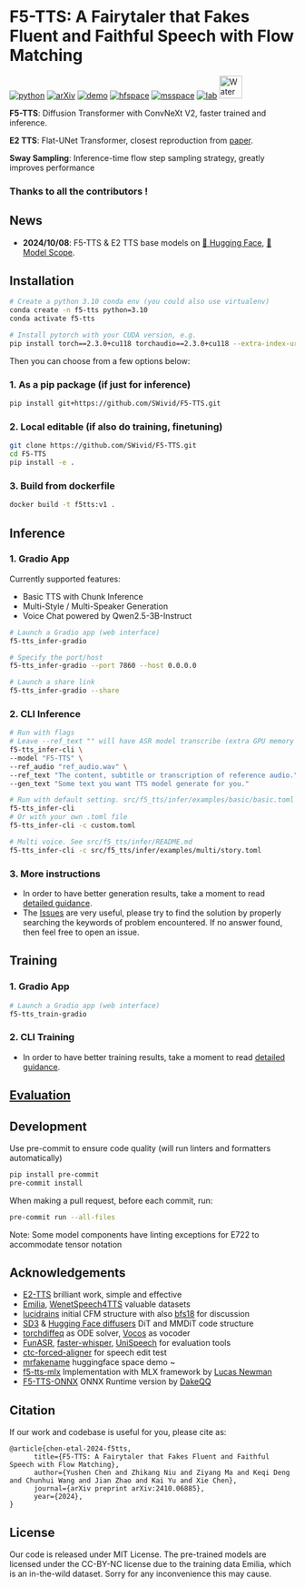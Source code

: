 # F5-TTS: A Fairytaler that Fakes Fluent and Faithful Speech with Flow Matching

[![python](https://img.shields.io/badge/Python-3.10-brightgreen)](https://github.com/SWivid/F5-TTS)
[![arXiv](https://img.shields.io/badge/arXiv-2410.06885-b31b1b.svg?logo=arXiv)](https://arxiv.org/abs/2410.06885)
[![demo](https://img.shields.io/badge/GitHub-Demo%20page-orange.svg)](https://swivid.github.io/F5-TTS/)
[![hfspace](https://img.shields.io/badge/🤗-Space%20demo-yellow)](https://huggingface.co/spaces/mrfakename/E2-F5-TTS)
[![msspace](https://img.shields.io/badge/🤖-Space%20demo-blue)](https://modelscope.cn/studios/modelscope/E2-F5-TTS)
[![lab](https://img.shields.io/badge/X--LANCE-Lab-grey?labelColor=lightgrey)](https://x-lance.sjtu.edu.cn/)
<img src="https://github.com/user-attachments/assets/12d7749c-071a-427c-81bf-b87b91def670" alt="Watermark" style="width: 40px; height: auto">

**F5-TTS**: Diffusion Transformer with ConvNeXt V2, faster trained and inference.

**E2 TTS**: Flat-UNet Transformer, closest reproduction from [paper](https://arxiv.org/abs/2406.18009).

**Sway Sampling**: Inference-time flow step sampling strategy, greatly improves performance

### Thanks to all the contributors !

## News
- **2024/10/08**: F5-TTS & E2 TTS base models on [🤗 Hugging Face](https://huggingface.co/SWivid/F5-TTS), [🤖 Model Scope](https://www.modelscope.cn/models/SWivid/F5-TTS_Emilia-ZH-EN).

## Installation

```bash
# Create a python 3.10 conda env (you could also use virtualenv)
conda create -n f5-tts python=3.10
conda activate f5-tts

# Install pytorch with your CUDA version, e.g.
pip install torch==2.3.0+cu118 torchaudio==2.3.0+cu118 --extra-index-url https://download.pytorch.org/whl/cu118
```

Then you can choose from a few options below:

### 1. As a pip package (if just for inference)

```bash
pip install git+https://github.com/SWivid/F5-TTS.git
```

### 2. Local editable (if also do training, finetuning)

```bash
git clone https://github.com/SWivid/F5-TTS.git
cd F5-TTS
pip install -e .
```

### 3. Build from dockerfile
```bash
docker build -t f5tts:v1 .
```


## Inference

### 1. Gradio App

Currently supported features:

- Basic TTS with Chunk Inference
- Multi-Style / Multi-Speaker Generation
- Voice Chat powered by Qwen2.5-3B-Instruct

```bash
# Launch a Gradio app (web interface)
f5-tts_infer-gradio

# Specify the port/host
f5-tts_infer-gradio --port 7860 --host 0.0.0.0

# Launch a share link
f5-tts_infer-gradio --share
```

### 2. CLI Inference

```bash
# Run with flags
# Leave --ref_text "" will have ASR model transcribe (extra GPU memory usage)
f5-tts_infer-cli \
--model "F5-TTS" \
--ref_audio "ref_audio.wav" \
--ref_text "The content, subtitle or transcription of reference audio." \
--gen_text "Some text you want TTS model generate for you."

# Run with default setting. src/f5_tts/infer/examples/basic/basic.toml
f5-tts_infer-cli
# Or with your own .toml file
f5-tts_infer-cli -c custom.toml

# Multi voice. See src/f5_tts/infer/README.md
f5-tts_infer-cli -c src/f5_tts/infer/examples/multi/story.toml
```

### 3. More instructions

- In order to have better generation results, take a moment to read [detailed guidance](src/f5_tts/infer).
- The [Issues](https://github.com/SWivid/F5-TTS/issues?q=is%3Aissue) are very useful, please try to find the solution by properly searching the keywords of problem encountered. If no answer found, then feel free to open an issue.


## Training

### 1. Gradio App

```bash
# Launch a Gradio app (web interface)
f5-tts_train-gradio
```

### 2. CLI Training

- In order to have better training results, take a moment to read [detailed guidance](src/f5_tts/train).


## [Evaluation](src/f5_tts/eval)


## Development

Use pre-commit to ensure code quality (will run linters and formatters automatically)

```bash
pip install pre-commit
pre-commit install
```

When making a pull request, before each commit, run: 

```bash
pre-commit run --all-files
```

Note: Some model components have linting exceptions for E722 to accommodate tensor notation


## Acknowledgements

- [E2-TTS](https://arxiv.org/abs/2406.18009) brilliant work, simple and effective
- [Emilia](https://arxiv.org/abs/2407.05361), [WenetSpeech4TTS](https://arxiv.org/abs/2406.05763) valuable datasets
- [lucidrains](https://github.com/lucidrains) initial CFM structure with also [bfs18](https://github.com/bfs18) for discussion
- [SD3](https://arxiv.org/abs/2403.03206) & [Hugging Face diffusers](https://github.com/huggingface/diffusers) DiT and MMDiT code structure
- [torchdiffeq](https://github.com/rtqichen/torchdiffeq) as ODE solver, [Vocos](https://huggingface.co/charactr/vocos-mel-24khz) as vocoder
- [FunASR](https://github.com/modelscope/FunASR), [faster-whisper](https://github.com/SYSTRAN/faster-whisper), [UniSpeech](https://github.com/microsoft/UniSpeech) for evaluation tools
- [ctc-forced-aligner](https://github.com/MahmoudAshraf97/ctc-forced-aligner) for speech edit test
- [mrfakename](https://x.com/realmrfakename) huggingface space demo ~
- [f5-tts-mlx](https://github.com/lucasnewman/f5-tts-mlx/tree/main) Implementation with MLX framework by [Lucas Newman](https://github.com/lucasnewman)
- [F5-TTS-ONNX](https://github.com/DakeQQ/F5-TTS-ONNX) ONNX Runtime version by [DakeQQ](https://github.com/DakeQQ)

## Citation
If our work and codebase is useful for you, please cite as:
```
@article{chen-etal-2024-f5tts,
      title={F5-TTS: A Fairytaler that Fakes Fluent and Faithful Speech with Flow Matching}, 
      author={Yushen Chen and Zhikang Niu and Ziyang Ma and Keqi Deng and Chunhui Wang and Jian Zhao and Kai Yu and Xie Chen},
      journal={arXiv preprint arXiv:2410.06885},
      year={2024},
}
```
## License

Our code is released under MIT License. The pre-trained models are licensed under the CC-BY-NC license due to the training data Emilia, which is an in-the-wild dataset. Sorry for any inconvenience this may cause.
